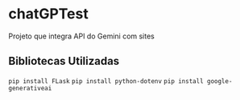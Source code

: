 # chatGPTest
Projeto que integra API do Gemini com sites

## Bibliotecas Utilizadas
```pip install FLask```
```pip install python-dotenv```
```pip install google-generativeai```